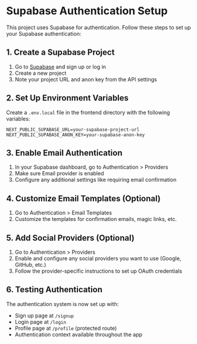 # Supabase Authentication Setup

This project uses Supabase for authentication. Follow these steps to set up your Supabase authentication:

## 1. Create a Supabase Project

1. Go to [Supabase](https://supabase.com/) and sign up or log in
2. Create a new project
3. Note your project URL and anon key from the API settings

## 2. Set Up Environment Variables

Create a `.env.local` file in the frontend directory with the following variables:

```
NEXT_PUBLIC_SUPABASE_URL=your-supabase-project-url
NEXT_PUBLIC_SUPABASE_ANON_KEY=your-supabase-anon-key
```

## 3. Enable Email Authentication

1. In your Supabase dashboard, go to Authentication > Providers
2. Make sure Email provider is enabled
3. Configure any additional settings like requiring email confirmation

## 4. Customize Email Templates (Optional)

1. Go to Authentication > Email Templates
2. Customize the templates for confirmation emails, magic links, etc.

## 5. Add Social Providers (Optional)

1. Go to Authentication > Providers
2. Enable and configure any social providers you want to use (Google, GitHub, etc.)
3. Follow the provider-specific instructions to set up OAuth credentials

## 6. Testing Authentication

The authentication system is now set up with:
- Sign up page at `/signup`
- Login page at `/login`
- Profile page at `/profile` (protected route)
- Authentication context available throughout the app
